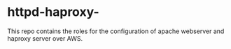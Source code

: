 # httpd-haproxy-
This repo contains the roles for the configuration of apache webserver and haproxy server over AWS.
